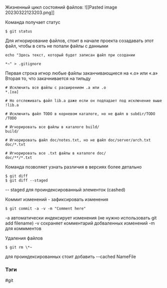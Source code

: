 Жизненный цикл состояний файлов: 
![[Pasted image 20230322123203.png]]

Команда получает статус
```console
$ git status
```


Для игнорирование файлов, стоит в начале проекта созадавать этот файл, чтобы в сеть не попали файлы с данными
```console
echo "Здесь текст, который будет записан файл при создании

*~" > .gitignore
```


Первая строка игнор любые файлы заканчивающиеся на «.o» или «.a»
Вторая то, что закачнивается на тильду


```
# Исключить все файлы с расширением .a или .o
*.[oa]

# Но отслеживать файл lib.a даже если он подпадает под исключение выше
!lib.a

# Исключить файл TODO в корневом каталоге, но не файл в subdir/TODO
/TODO

# Игнорировать все файлы в каталоге build/
build/

# Игнорировать файл doc/notes.txt, но не файл doc/server/arch.txt
doc/*.txt

# Игнорировать все .txt файлы в каталоге doc/
doc/**/*.txt
```


Команда позволяет узнать различия в версиях более детально
```console
$ git diff
$ git diff --staged
```
-- staged для проиндексированный элементок (cashed)


Коммит изменений - зафиксировать изменения
```console
$ git commit -a -v -m "Comment here"
```

-a автоматически индексирует изменения (не нужно использовать git add filename)
-v сохраняет комментарий добваленных изменений
-m для коммментов 

Удаления файлов
```console
$ git rm \*~
```
для проиндексированных стоит добавить --cached NameFile

### Тэги
#git